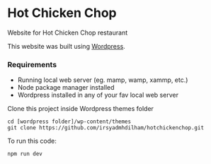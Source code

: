 # Hot Chicken Chop
Website for Hot Chicken Chop restaurant

This website was built using [Wordpress](https://wordpress.org).

### Requirements
* Running local web server (eg. mamp, wamp, xammp, etc.)
* Node package manager installed
* Wordpress installed in any of your fav local web server

Clone this project inside Wordpress themes folder

    cd [wordpress folder]/wp-content/themes
    git clone https://github.com/irsyadmhdilham/hotchickenchop.git

To run this code:

    npm run dev
